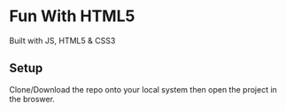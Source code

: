 # Fun With HTML5
Built with JS, HTML5 & CSS3
## Setup
Clone/Download the repo onto your local system then open the project in the broswer.
